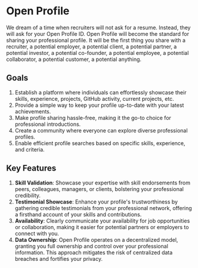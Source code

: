 # Open Profile

We dream of a time when recruiters will not ask for a resume. Instead, they will ask for your Open Profile ID. Open Profile will become the standard for sharing your professional profile. It will be the first thing you share with a recruiter, a potential employer, a potential client, a potential partner, a potential investor, a potential co-founder, a potential employee, a potential collaborator, a potential customer, a potential anything.

## Goals

1. Establish a platform where individuals can effortlessly showcase their skills, experience, projects, GitHub activity, current projects, etc.
2. Provide a simple way to keep your profile up-to-date with your latest achievements.
3. Make profile sharing hassle-free, making it the go-to choice for professional introductions.
4. Create a community where everyone can explore diverse professional profiles.
5. Enable efficient profile searches based on specific skills, experience, and criteria.

## Key Features

1. **Skill Validation**: Showcase your expertise with skill endorsements from peers, colleagues, managers, or clients, bolstering your professional credibility.
2. **Testimonial Showcase**: Enhance your profile's trustworthiness by gathering credible testimonials from your professional network, offering a firsthand account of your skills and contributions.
3. **Availability**: Clearly communicate your availability for job opportunities or collaboration, making it easier for potential partners or employers to connect with you.
4. **Data Ownership**: Open Profile operates on a decentralized model, granting you full ownership and control over your professional information. This approach mitigates the risk of centralized data breaches and fortifies your privacy.
